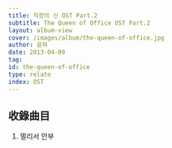 ```yaml
---
title: 직장의 신 OST Part.2
subtitle: The Queen of Office OST Part.2
layout: album-view
cover: /images/album/the-queen-of-office.jpg
author: 윤하
date: 2013-04-09
tag:
id: the-queen-of-office
type: relate
index: OST
---
```


## 收錄曲目

1. 멀리서 안부

